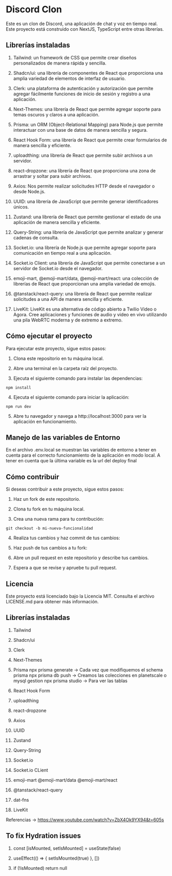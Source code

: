 # Discord Clon

Este es un clon de Discord, una aplicación de chat y voz en tiempo real. Este proyecto está construido con NextJS, TypeScript entre otras librerías.

## Librerías instaladas

1. Tailwind: un framework de CSS que permite crear diseños personalizados de manera rápida y sencilla.

2. Shadcn/ui: una librería de componentes de React que proporciona una amplia variedad de elementos de interfaz de usuario.

3. Clerk: una plataforma de autenticación y autorización que permite agregar fácilmente funciones de inicio de sesión y registro a una aplicación.

4. Next-Themes: una librería de React que permite agregar soporte para temas oscuros y claros a una aplicación.

5. Prisma: un ORM (Object-Relational Mapping) para Node.js que permite interactuar con una base de datos de manera sencilla y segura.

6. React Hook Form: una librería de React que permite crear formularios de manera sencilla y eficiente.

7. uploadthing: una librería de React que permite subir archivos a un servidor.

8. react-dropzone: una librería de React que proporciona una zona de arrastrar y soltar para subir archivos.

9. Axios: Nos permite realizar solicitudes HTTP desde el navegador o desde Node.js.

10. UUID: una librería de JavaScript que permite generar identificadores únicos.

11. Zustand: una librería de React que permite gestionar el estado de una aplicación de manera sencilla y eficiente.

12. Query-String: una librería de JavaScript que permite analizar y generar cadenas de consulta.

13. Socket.io: una librería de Node.js que permite agregar soporte para comunicación en tiempo real a una aplicación.

14. Socket.io Client: una librería de JavaScript que permite conectarse a un servidor de Socket.io desde el navegador.

15. emoji-mart, @emoji-mart/data, @emoji-mart/react: una colección de librerías de React que proporcionan una amplia variedad de emojis.

16. @tanstack/react-query: una librería de React que permite realizar solicitudes a una API de manera sencilla y eficiente.

17. LiveKit: LiveKit es una alternativa de código abierto a Twilio Video o Agora. Cree aplicaciones y funciones de audio y video en vivo utilizando una pila WebRTC moderna y de extremo a extremo.

## Cómo ejecutar el proyecto

Para ejecutar este proyecto, sigue estos pasos:

1. Clona este repositorio en tu máquina local.

2. Abre una terminal en la carpeta raíz del proyecto.

3. Ejecuta el siguiente comando para instalar las dependencias:

```
npm install
```

4. Ejecuta el siguiente comando para iniciar la aplicación:

```
npm run dev
```

5. Abre tu navegador y navega a http://localhost:3000 para ver la aplicación en funcionamiento.

## Manejo de las variables de Entorno

En el archivo .env.local se muestran las variables de entorno a tener en cuenta para el correcto funcionamiento de la aplicación en modo local. A tener en cuenta que la última variable es la url del deploy final

## Cómo contribuir
Si deseas contribuir a este proyecto, sigue estos pasos:

1. Haz un fork de este repositorio.

2. Clona tu fork en tu máquina local.

3. Crea una nueva rama para tu contribución:
```
git checkout -b mi-nueva-funcionalidad
```

4. Realiza tus cambios y haz commit de tus cambios:

5. Haz push de tus cambios a tu fork:

6. Abre un pull request en este repositorio y describe tus cambios.

7. Espera a que se revise y apruebe tu pull request.

## Licencia
Este proyecto está licenciado bajo la Licencia MIT. Consulta el archivo LICENSE.md para obtener más información.

## Librerías instaladas

1. Tailwind
2. Shadcn/ui
3. Clerk
4. Next-Themes
5. Prisma
   npx prisma generate -> Cada vez que modifiquemos el schema prisma
   npx prisma db push -> Creamos las colecciones en planetscale o mysql gestion
   npx prisma studio -> Para ver las tablas

6. React Hook Form
7. uploadthing
8. react-dropzone

9. Axios
10. UUID

11. Zustand
12. Query-String

13. Socket.io
14. Socket.io CLient

15. emoji-mart @emoji-mart/data @emoji-mart/react
16. @tanstack/react-query

17. dat-fns
18. LiveKit

Referencias -> https://www.youtube.com/watch?v=ZbX4Ok9YX94&t=605s

## To fix Hydration issues

1. const [isMounted, setIsMounted] = useState(false)

2. useEffect(() => {
   setIsMounted(true)
   }, [])
3. if (!isMounted) return null
